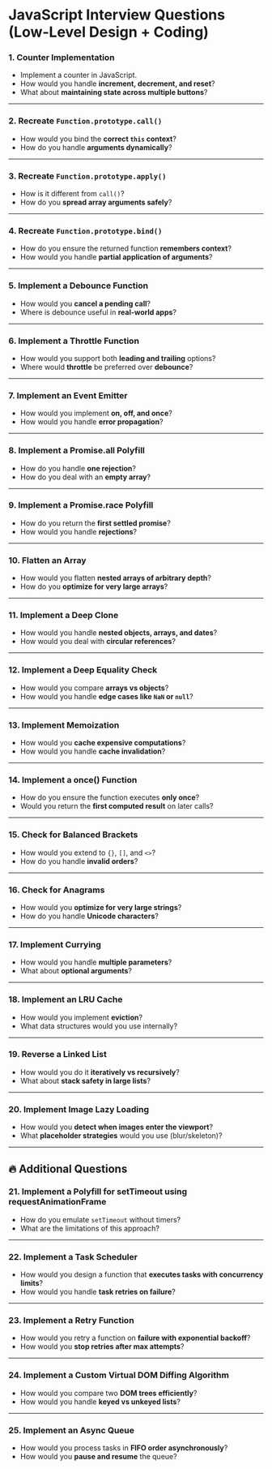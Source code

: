 # JavaScript Interview Questions (Low-Level Design + Coding)

### 1. Counter Implementation

* Implement a counter in JavaScript.
* How would you handle **increment, decrement, and reset**?
* What about **maintaining state across multiple buttons**?

---

### 2. Recreate `Function.prototype.call()`

* How would you bind the **correct `this` context**?
* How do you handle **arguments dynamically**?

---

### 3. Recreate `Function.prototype.apply()`

* How is it different from `call()`?
* How do you **spread array arguments safely**?

---

### 4. Recreate `Function.prototype.bind()`

* How do you ensure the returned function **remembers context**?
* How would you handle **partial application of arguments**?

---

### 5. Implement a **Debounce** Function

* How would you **cancel a pending call**?
* Where is debounce useful in **real-world apps**?

---

### 6. Implement a **Throttle** Function

* How would you support both **leading and trailing** options?
* Where would **throttle** be preferred over **debounce**?

---

### 7. Implement an **Event Emitter**

* How would you implement **on, off, and once**?
* How would you handle **error propagation**?

---

### 8. Implement a **Promise.all** Polyfill

* How do you handle **one rejection**?
* How do you deal with an **empty array**?

---

### 9. Implement a **Promise.race** Polyfill

* How do you return the **first settled promise**?
* How would you handle **rejections**?

---

### 10. Flatten an Array

* How would you flatten **nested arrays of arbitrary depth**?
* How do you **optimize for very large arrays**?

---

### 11. Implement a **Deep Clone**

* How would you handle **nested objects, arrays, and dates**?
* How would you deal with **circular references**?

---

### 12. Implement a **Deep Equality Check**

* How would you compare **arrays vs objects**?
* How would you handle **edge cases like `NaN` or `null`**?

---

### 13. Implement **Memoization**

* How would you **cache expensive computations**?
* How would you handle **cache invalidation**?

---

### 14. Implement a **once()** Function

* How do you ensure the function executes **only once**?
* Would you return the **first computed result** on later calls?

---

### 15. Check for **Balanced Brackets**

* How would you extend to `{}`, `[]`, and `<>`?
* How do you handle **invalid orders**?

---

### 16. Check for **Anagrams**

* How would you **optimize for very large strings**?
* How do you handle **Unicode characters**?

---

### 17. Implement **Currying**

* How would you handle **multiple parameters**?
* What about **optional arguments**?

---

### 18. Implement an **LRU Cache**

* How would you implement **eviction**?
* What data structures would you use internally?

---

### 19. Reverse a **Linked List**

* How would you do it **iteratively vs recursively**?
* What about **stack safety in large lists**?

---

### 20. Implement **Image Lazy Loading**

* How would you **detect when images enter the viewport**?
* What **placeholder strategies** would you use (blur/skeleton)?

---

## 🔥 Additional Questions

### 21. Implement a **Polyfill for setTimeout using requestAnimationFrame**

* How do you emulate `setTimeout` without timers?
* What are the limitations of this approach?

---

### 22. Implement a **Task Scheduler**

* How would you design a function that **executes tasks with concurrency limits**?
* How would you handle **task retries on failure**?

---

### 23. Implement a **Retry Function**

* How would you retry a function on **failure with exponential backoff**?
* How would you **stop retries after max attempts**?

---

### 24. Implement a **Custom Virtual DOM Diffing Algorithm**

* How would you compare two **DOM trees efficiently**?
* How would you handle **keyed vs unkeyed lists**?

---

### 25. Implement an **Async Queue**

* How would you process tasks in **FIFO order asynchronously**?
* How would you **pause and resume** the queue?
